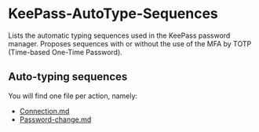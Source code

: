 # KeePass-AutoType-Sequences
Lists the automatic typing sequences used in the KeePass password manager. Proposes sequences with or without the use of the MFA by TOTP (Time-based One-Time Password).

## Auto-typing sequences
You will find one file per action, namely:
* [Connection.md](https://github.com/wikijm/KeePass-AutoType-Sequences/blob/master/Connection.md)
* [Password-change.md](https://github.com/wikijm/KeePass-AutoType-Sequences/blob/master/Password-change.md)
